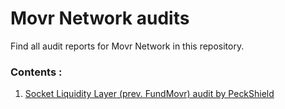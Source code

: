 # Movr Network audits

Find all audit reports for Movr Network in this repository. 

### Contents : 
1. [Socket Liquidity Layer (prev. FundMovr) audit by PeckShield](https://github.com/SocketDotTech/audits/blob/43bc280099cbd8460165eb83933d5b6a0647c049/Socket/Socket(prev%20Movr%20Network)-Audit-Report-By-PeckShield.pdf)
